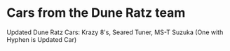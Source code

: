 # Cars from the Dune Ratz team

Updated Dune Ratz Cars: Krazy 8's, Seared Tuner, MS-T Suzuka (One with Hyphen is Updated Car) 
